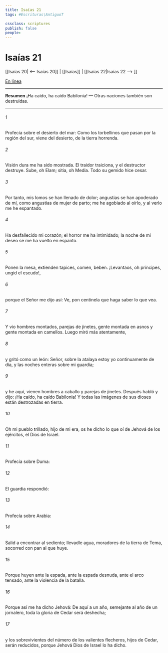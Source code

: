 ```yaml
---
title: Isaías 21
tags: #Escrituras\AntiguoT

cssclass: scriptures
publish: false
people:
---
```


# Isaías 21
[[Isaías 20| <-- Isaías 20]] | [[Isaías]] | [[Isaías 22|Isaías 22 --> ]]

[En línea](https://churchofjesuschrist.org/study/scriptures/ot/isa/21?lang=spa)

---
__Resumen__
¡Ha caído, ha caído Babilonia! — Otras naciones también son destruidas.

---
###### 1 
Profecía sobre el desierto del mar: Como los torbellinos que pasan por la región del sur,  viene del desierto, de la tierra horrenda.

###### 2 
Visión dura me ha sido mostrada. El traidor traiciona, y el destructor destruye. Sube, oh Elam; sitia, oh Media. Todo su gemido hice cesar.

###### 3 
Por tanto, mis lomos se han llenado de dolor; angustias se han apoderado de mí, como angustias de mujer de parto; me he agobiado al oírlo, y al verlo me he espantado.

###### 4 
Ha desfallecido mi corazón; el horror me ha intimidado; la noche de mi deseo se me ha vuelto en espanto.

###### 5 
Ponen la mesa, extienden tapices, comen, beben. ¡Levantaos, oh príncipes, ungid el escudo!,

###### 6 
porque el Señor me dijo así: Ve, pon centinela que haga saber lo que vea.

###### 7 
Y vio hombres montados, parejas de jinetes, gente montada en asnos y gente montada en camellos. Luego miró más atentamente,

###### 8 
y gritó como un león: Señor, sobre la atalaya estoy yo continuamente de día, y las noches enteras sobre mi guardia;

###### 9 
y he aquí, vienen hombres a caballo y parejas de jinetes. Después habló y dijo: ¡Ha caído, ha caído Babilonia! Y todas las imágenes de sus dioses están destrozadas en tierra.

###### 10 
Oh mi pueblo trillado, hijo de mi era, os he dicho lo que oí de Jehová de los ejércitos, el Dios de Israel.

###### 11 
Profecía sobre Duma:

###### 12 
El guardia respondió:

###### 13 
Profecía sobre Arabia:

###### 14 
Salid a encontrar al sediento; llevadle agua, moradores de la tierra de Tema, socorred con pan al que huye.

###### 15 
Porque huyen ante la espada, ante la espada desnuda, ante el arco tensado, ante la violencia de la batalla.

###### 16 
Porque así me ha dicho Jehová: De aquí a un año, semejante al año de un jornalero, toda la gloria de Cedar será deshecha;

###### 17 
y los sobrevivientes del número de los valientes flecheros, hijos de Cedar, serán reducidos, porque Jehová Dios de Israel lo ha dicho.

